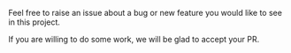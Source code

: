 Feel free to raise an issue about a bug or new feature you would like to see in this project.

If you are willing to do some work, we will be glad to accept your PR.
